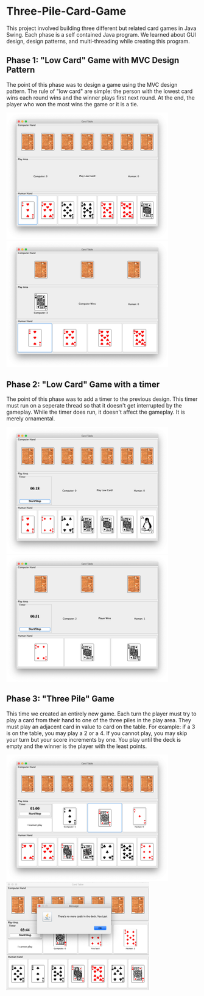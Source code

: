 # Three-Pile-Card-Game
This project involved building three different but related card games in Java Swing. Each phase is a self contained Java program. We learned about GUI design, design patterns, and multi-threading while creating this program.

## Phase 1: "Low Card" Game with MVC Design Pattern
The point of this phase was to design a game using the MVC design pattern. The rule of "low card" are simple: the person with the lowest card wins each round wins and the winner plays first next round. At the end, the player who won the most wins the game or it is a tie.
<p float="left">
  <img src="Screenshots/Phase-1/Screen Shot 2020-04-24 at 10.05.45 PM.png" width="425" />
  <img src="Screenshots/Phase-1/Screen Shot 2020-04-24 at 10.06.22 PM.png" width="425" /> 
</p>
 
 ## Phase 2: "Low Card" Game with a timer
The point of this phase was to add a timer to the previous design. This timer must run on a seperate thread so that it doesn't get interrupted by the gameplay. While the timer does run, it doesn't affect the gameplay. It is merely ornamental.
<p float="left">
  <img src="Screenshots/Phase-2/Screen Shot 2020-04-24 at 10.08.23 PM.png" width="425" />
  <img src="Screenshots/Phase-2/Screen Shot 2020-04-24 at 10.08.55 PM.png" width="425" /> 
</p>

## Phase 3: "Three Pile" Game
This time we created an entirely new game. Each turn the player must try to play a card from their hand to one of the three piles in the play area. They must play an adjacent card in value to card on the table. For example: if a 3 is on the table, you may play a 2 or a 4. If you cannot play, you may skip your turn but your score increments by one. You play until the deck is empty and the winner is the player with the least points.
<p float="left">
  <img src="Screenshots/Phase-3/Screen Shot 2020-04-24 at 10.11.04 PM.png" width="425" />
  <img src="Screenshots/Phase-3/Screen Shot 2020-04-24 at 10.15.19 PM.png" width="375" /> 
</p>

